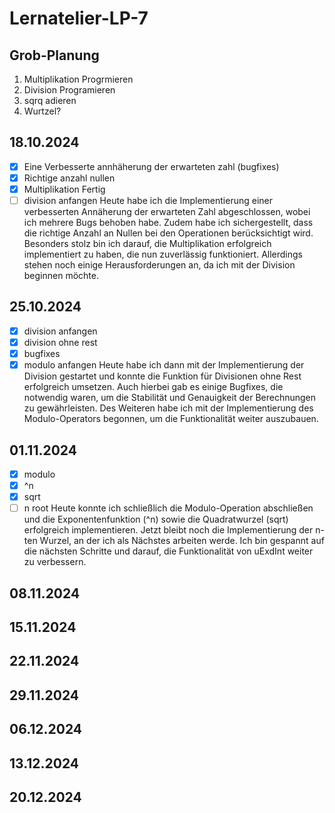 # Lernatelier-LP-7
## Grob-Planung

1. Multiplikation Progrmieren
2. Division Programieren
3. sqrq adieren
4. Wurtzel?

## 18.10.2024
- [x] Eine Verbesserte annhäherung der erwarteten zahl (bugfixes)
- [x] Richtige anzahl nullen
- [x] Multiplikation Fertig
- [ ] division anfangen
Heute habe ich die Implementierung einer verbesserten Annäherung der erwarteten Zahl abgeschlossen, wobei ich mehrere Bugs behoben habe. Zudem habe ich sichergestellt, dass die richtige Anzahl an Nullen bei den Operationen berücksichtigt wird. Besonders stolz bin ich darauf, die Multiplikation erfolgreich implementiert zu haben, die nun zuverlässig funktioniert. Allerdings stehen noch einige Herausforderungen an, da ich mit der Division beginnen möchte.
## 25.10.2024
- [x] division anfangen
- [x] division ohne rest
- [x] bugfixes
- [x] modulo anfangen
Heute habe ich dann mit der Implementierung der Division gestartet und konnte die Funktion für Divisionen ohne Rest erfolgreich umsetzen. Auch hierbei gab es einige Bugfixes, die notwendig waren, um die Stabilität und Genauigkeit der Berechnungen zu gewährleisten. Des Weiteren habe ich mit der Implementierung des Modulo-Operators begonnen, um die Funktionalität weiter auszubauen.
## 01.11.2024
- [x] modulo
- [x] ^n
- [x] sqrt
- [ ] n root
Heute konnte ich schließlich die Modulo-Operation abschließen und die Exponentenfunktion (^n) sowie die Quadratwurzel (sqrt) erfolgreich implementieren. Jetzt bleibt noch die Implementierung der n-ten Wurzel, an der ich als Nächstes arbeiten werde. Ich bin gespannt auf die nächsten Schritte und darauf, die Funktionalität von uExdInt weiter zu verbessern.
## 08.11.2024
## 15.11.2024
## 22.11.2024
## 29.11.2024
## 06.12.2024
## 13.12.2024
## 20.12.2024


